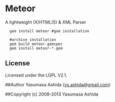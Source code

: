 
Meteor
==================
 A lightweight (X)HTML(5) & XML Parser

```shell
  gem install meteor #gem installation
```
```shell
  #archive installation
  gem build meteor.gemspec
  gem install meteor-*.gem
```
## License
Licensed under the LGPL V2.1.

##Author
 Yasumasa Ashida (ys.ashida@gmail.com)

##Copyright
(c) 2008-2013 Yasumasa Ashida
